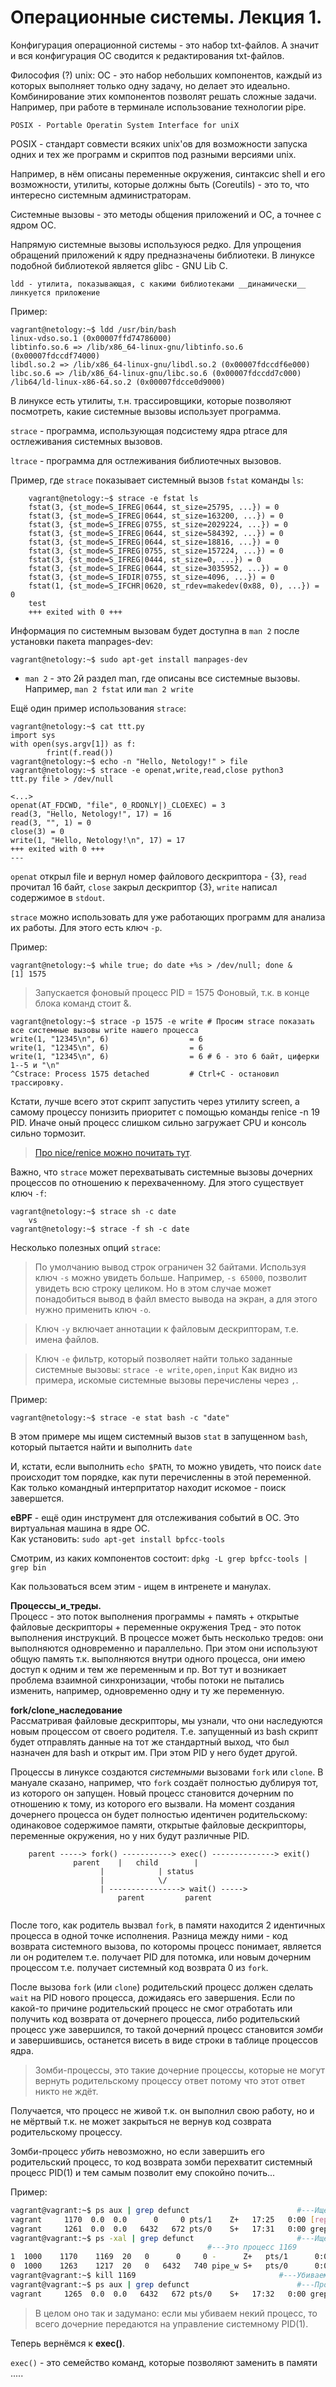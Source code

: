 # Операционные системы. Лекция 1.

Конфигурация операционной системы - это набор txt-файлов.
А значит и вся конфигурация ОС сводится к редактирования txt-файлов.
	
Философия (?) unix: ОС - это набор небольших компонентов, каждый из которых
выполняет только одну задачу, но делает это идеально.
Комбинирование этих компонентов позволят решать сложные задачи.
Например, при работе в терминале использование технологии pipe.
	
	POSIX - Portable Operatin System Interface for uniX
POSIX - стандарт совмести всяких unix'ов для возможности запуска одних
и тех же программ и скриптов под разными версиями unix.
	
Например, в нём описаны переменные окружения, синтаксис shell и его возможности,
утилиты, которые должны быть (Coreutils) - это то, что интересно системным администраторам.
	
Системные вызовы - это методы общения приложений и ОС, а точнее с ядром ОС.
	
Напрямую системные вызовы используюся редко. Для упрощения обращений
приложений к ядру предназначены библиотеки. В линуксе подобной библиотекой
является glibc - GNU Lib C.
	
	ldd - утилита, показывающая, с какими библиотеками __динамически__ линкуется приложение
Пример:

	vagrant@netology:~$ ldd /usr/bin/bash
	linux-vdso.so.1 (0x00007ffd74786000)
	libtinfo.so.6 => /lib/x86_64-linux-gnu/libtinfo.so.6 (0x00007fdccdf74000)
	libdl.so.2 => /lib/x86_64-linux-gnu/libdl.so.2 (0x00007fdccdf6e000)
 	libc.so.6 => /lib/x86_64-linux-gnu/libc.so.6 (0x00007fdccdd7c000)
	/lib64/ld-linux-x86-64.so.2 (0x00007fdcce0d9000)


В линуксе есть утилиты, т.н. трассировщики, которые позволяют посмотреть,
какие системные вызовы использует программа.
	
`strace` - программа, использующая подсистему ядра ptrace для остлеживания системных вызовов.
	
`ltrace` - программа для остлеживания библиотечных вызовов.
	
	
Пример, где `strace` показывает системный вызов `fstat` команды `ls`:

		vagrant@netology:~$ strace -e fstat ls
		fstat(3, {st_mode=S_IFREG|0644, st_size=25795, ...}) = 0
		fstat(3, {st_mode=S_IFREG|0644, st_size=163200, ...}) = 0
		fstat(3, {st_mode=S_IFREG|0755, st_size=2029224, ...}) = 0
		fstat(3, {st_mode=S_IFREG|0644, st_size=584392, ...}) = 0
		fstat(3, {st_mode=S_IFREG|0644, st_size=18816, ...}) = 0
		fstat(3, {st_mode=S_IFREG|0755, st_size=157224, ...}) = 0
		fstat(3, {st_mode=S_IFREG|0444, st_size=0, ...}) = 0
		fstat(3, {st_mode=S_IFREG|0644, st_size=3035952, ...}) = 0
		fstat(3, {st_mode=S_IFDIR|0755, st_size=4096, ...}) = 0
		fstat(1, {st_mode=S_IFCHR|0620, st_rdev=makedev(0x88, 0), ...}) = 0
		test
		+++ exited with 0 +++

Информация по системным вызовам будет доступна в `man 2` после установки пакета manpages-dev:

	vagrant@netology:~$ sudo apt-get install manpages-dev

* `man 2` - это 2й раздел man, где описаны все системные вызовы. Например, `man 2 fstat` или `man 2 write`
	
Ещё один пример использования `strace`:

	vagrant@netology:~$ cat ttt.py
	import sys
	with open(sys.argv[1]) as f:
			frint(f.read())
	vagrant@netology:~$ echo -n "Hello, Netology!" > file
	vagrant@netology:~$ strace -e openat,write,read,close python3
	ttt.py file > /dev/null
	
	<...>
	openat(AT_FDCWD, "file", 0_RDONLY|)_CLOEXEC) = 3
	read(3, "Hello, Netology!", 17) = 16
	read(3, "", 1) = 0		
	close(3) = 0		
	write(1, "Hello, Netology!\n", 17) = 17
	+++ exited with 0 +++
	---
`openat` открыл file и вернул номер файлового дескриптора - {3}, `read` прочитал 16 байт,
`close` закрыл дескриптор {3}, `write` написал содержимое в `stdout`.
	
`strace` можно использовать для уже работающих программ для анализа их работы.
Для этого есть ключ `-p`.

Пример:

	vagrant@netology:~$ while true; do date +%s > /dev/null; done &
	[1] 1575

>Запускается фоновый процесс PID = 1575
>Фоновый, т.к. в конце блока команд стоит &.

	vagrant@netology:~$ strace -p 1575 -e write	# Просим strace показать все системные вызовы write нашего процесса
	write(1, "12345\n", 6)                  = 6
	write(1, "12345\n", 6)                  = 6
	write(1, "12345\n", 6)                  = 6	# 6 - это 6 байт, циферки 1--5 и "\n"
	^Cstrace: Process 1575 detached			# Ctrl+С - остановил трассировку.
	
Кстати, лучше всего этот скрипт запустить через утилиту screen, а самому процессу понизить
приоритет с помощью команды renice -n 19 PID. Иначе оный процесс слишком сильно загружает
CPU и консоль сильно тормозит.

>[Про nice/renice можно почитать тут](https://losst.ru/upravlenie-protsessami-v-linux).
	
Важно, что `strace` может перехватывать системные вызовы дочерних процессов по отношению к перехваченному.
Для этого существует ключ `-f`:

	vagrant@netology:~$ strace sh -c date
		vs
	vagrant@netology:~$ strace -f sh -c date
	
Несколько полезных опций `strace`:
>По умолчанию вывод строк ограничен 32 байтами. Используя ключ `-s` можно увидеть больше.
Например, `-s 65000`, позволит увидеть всю строку целиком. Но в этом случае может понадобиться
вывод в файл вместо вывода на экран, а для этого нужно применить ключ `-o`.

>Ключ `-y` включает аннотации к файловым дескрипторам, т.е. имена файлов.

>Ключ `-e` фильтр, который позволяет найти только заданные системные вызовы:
	`strace -e write,open,input`
Как видно из примера, искомые системные вызовы перечислены через `,`.

Пример:

	vagrant@netology:~$ strace -e stat bash -c "date"

В этом примере мы ищем системный вызов `stat` в запущенном `bash`, который пытается найти и выполнить `date`

И, кстати, если выполнить `echo $PATH`, то можно увидеть, что поиск `date` происходит том порядке,
как пути перечисленны в этой переменной. Как только командный интерпритатор находит искомое - поиск завершется.

__eBPF__ - ещё один инструмент для отслеживания событий в ОС. Это виртуальная машина в ядре ОС.\
Как установить: `sudo apt-get install bpfcc-tools`

Смотрим, из каких компонентов состоит: `dpkg -L grep bpfcc-tools | grep bin`

Как пользоваться всем этим - ищем в интренете и манулах.

__Процессы_и_треды.__\
Процесс - это поток выполнения программы + память + открытые файловые дескрипторы + переменные окружения
Тред - это поток выполнения инструкций. В процессе может быть несколько тредов: они выполняются одновременно
и параллельно. При этом они используют общую память т.к. выполняются внутри одного процесса,
они имею доступ к одним и тем же переменным и пр. Вот тут и возникает проблема взаимной синхронизации,
чтобы потоки не пытались изменить, например, одновременно одну и ту же переменную.

__fork/clone_наследование__\
Рассматривая файловые дескрипторы, мы узнали, что они наследуются новым процессом от своего родителя.
Т.е. запущенный из bash скрипт будет отправлять данные на тот же стандартный выход, что был назначен
для bash и открыт им. При этом PID у него будет другой.

Процессы в линуксе создаются *системными* вызовами `fork` или `clone`.
В мануале сказано, например, что `fork` создаёт полностью дублируя тот, из которого он запущен.
Новый процесс становится дочерним по отношению к тому, из которого его вызвали. На момент создания
дочернего процесса он будет полностью идентичен родительскому: одинаковое содержимое памяти, открытые файловые
дескрипторы, переменные окружения, но у них будут различные PID.
```
    parent -----> fork() -----------> exec() --------------> exit()
			  parent	|	child	     |
					|	 	     | status
					|		     \/
					| ----------------> wait() ----->
						parent		   parent
							
```

После того, как родитель вызвал `fork`, в памяти находится 2 идентичных процесса в одной точке исполнения.
Разница между ними - код возврата системного вызова, по которомы процесс понимает, является ли он 
родителем т.е. получает PID для потомка, или новым дочерним процессом т.е. получает системный код
возврата 0 из `fork`.

После вызова `fork` (или `clone`) родительский процесс должен сделать `wait` на PID нового процесса,
дожидаясь его завершения.
Если по какой-то причине родительский процесс не смог отработать или получить код возврата от дочернего
процесса, либо родительский процесс уже завершился, то такой дочерний процесс становится *зомби* и завершившись,
останется висеть в виде строки в таблице процессов ядра.

>Зомби-процессы, это такие дочерние процессы, которые не могут вернуть родительскому процессу ответ
>потому что этот ответ никто не ждёт.

Получается, что процесс не живой т.к. он выполнил свою работу, но и не мёртвый т.к. не может закрыться
не вернув код созврата родительскому процессу.

Зомби-процесс *убить* невозможно, но если завершить его родительский процесс, то код возврата зомби перехватит
системный процесс PID(1) и тем самым позволит ему спокойно почить...

Пример:
```sh
vagrant@vagrant:~$ ps aux | grep defunct 						#---Ищем зомби-процесс
vagrant     1170  0.0  0.0      0     0 pts/1    Z+   17:25   0:00 [reptyr] <defunct>	#---Вот он, обозначен Z+, PID=1170
vagrant     1261  0.0  0.0   6432   672 pts/0    S+   17:31   0:00 grep --color=auto defunct
vagrant@vagrant:~$ ps -xal | grep defunct						#---Ищем родителя нашего зомби.
											#---Это процесс 1169
1  1000    1170    1169  20   0      0     0 -      Z+   pts/1      0:00 [reptyr] <defunct>
0  1000    1263    1217  20   0   6432   740 pipe_w S+   pts/0      0:00 grep --color=auto defunct
vagrant@vagrant:~$ kill 1169								#---Убиваем родительский процесс
vagrant@vagrant:~$ ps aux | grep defunct						#---Проверяем, что зомби-процесс пропал.
vagrant     1265  0.0  0.0   6432   672 pts/0    S+   17:32   0:00 grep --color=auto defunct
```

>В целом оно так и задумано: если мы убиваем некий процесс, то всего дочерние передаются на управление системному PID(1).

 Теперь вернёмся к __exec()__.
 
 `exec()` - это семейство команд, которые позволяют заменить в памяти .....


